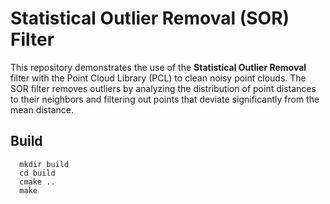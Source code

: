 # Statistical Outlier Removal (SOR) Filter

This repository demonstrates the use of the **Statistical Outlier Removal** filter with the Point Cloud Library (PCL) to clean noisy point clouds. The SOR filter removes outliers by analyzing the distribution of point distances to their neighbors and filtering out points that deviate significantly from the mean distance.

## Build
```
  mkdir build
  cd build
  cmake ..
  make
```
